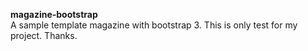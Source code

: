 <b>magazine-bootstrap</b><br>
A sample template magazine with bootstrap 3. This is only test for my project. Thanks.


